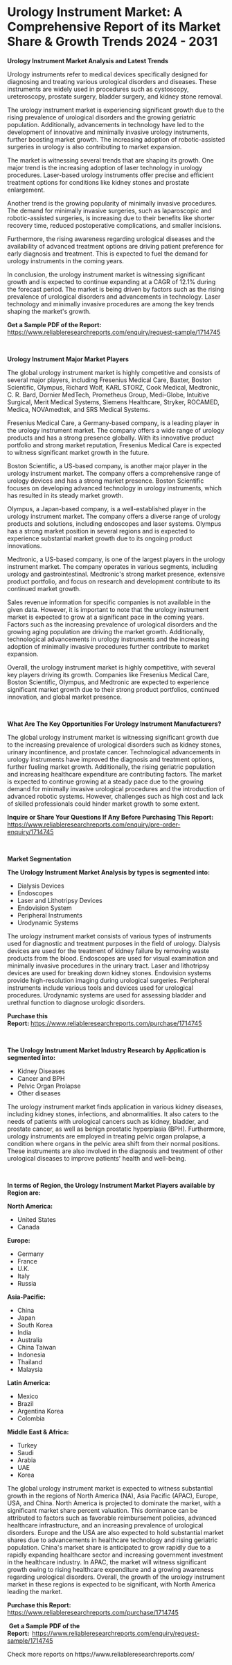 <p><h1>Urology Instrument Market: A Comprehensive Report of its Market Share & Growth Trends 2024 - 2031</h1></p><p><strong>Urology Instrument Market Analysis and Latest Trends</strong></p>
<p><p>Urology instruments refer to medical devices specifically designed for diagnosing and treating various urological disorders and diseases. These instruments are widely used in procedures such as cystoscopy, ureteroscopy, prostate surgery, bladder surgery, and kidney stone removal.</p><p>The urology instrument market is experiencing significant growth due to the rising prevalence of urological disorders and the growing geriatric population. Additionally, advancements in technology have led to the development of innovative and minimally invasive urology instruments, further boosting market growth. The increasing adoption of robotic-assisted surgeries in urology is also contributing to market expansion.</p><p>The market is witnessing several trends that are shaping its growth. One major trend is the increasing adoption of laser technology in urology procedures. Laser-based urology instruments offer precise and efficient treatment options for conditions like kidney stones and prostate enlargement.</p><p>Another trend is the growing popularity of minimally invasive procedures. The demand for minimally invasive surgeries, such as laparoscopic and robotic-assisted surgeries, is increasing due to their benefits like shorter recovery time, reduced postoperative complications, and smaller incisions.</p><p>Furthermore, the rising awareness regarding urological diseases and the availability of advanced treatment options are driving patient preference for early diagnosis and treatment. This is expected to fuel the demand for urology instruments in the coming years.</p><p>In conclusion, the urology instrument market is witnessing significant growth and is expected to continue expanding at a CAGR of 12.1% during the forecast period. The market is being driven by factors such as the rising prevalence of urological disorders and advancements in technology. Laser technology and minimally invasive procedures are among the key trends shaping the market's growth.</p></p>
<p><strong>Get a Sample PDF of the Report:&nbsp;</strong> <a href="https://www.reliableresearchreports.com/enquiry/request-sample/1714745">https://www.reliableresearchreports.com/enquiry/request-sample/1714745</a></p>
<p>&nbsp;</p>
<p><strong>Urology Instrument Major Market Players</strong></p>
<p><p>The global urology instrument market is highly competitive and consists of several major players, including Fresenius Medical Care, Baxter, Boston Scientific, Olympus, Richard Wolf, KARL STORZ, Cook Medical, Medtronic, C. R. Bard, Dornier MedTech, Prometheus Group, Medi-Globe, Intuitive Surgical, Merit Medical Systems, Siemens Healthcare, Stryker, ROCAMED, Medica, NOVAmedtek, and SRS Medical Systems.</p><p>Fresenius Medical Care, a Germany-based company, is a leading player in the urology instrument market. The company offers a wide range of urology products and has a strong presence globally. With its innovative product portfolio and strong market reputation, Fresenius Medical Care is expected to witness significant market growth in the future.</p><p>Boston Scientific, a US-based company, is another major player in the urology instrument market. The company offers a comprehensive range of urology devices and has a strong market presence. Boston Scientific focuses on developing advanced technology in urology instruments, which has resulted in its steady market growth.</p><p>Olympus, a Japan-based company, is a well-established player in the urology instrument market. The company offers a diverse range of urology products and solutions, including endoscopes and laser systems. Olympus has a strong market position in several regions and is expected to experience substantial market growth due to its ongoing product innovations.</p><p>Medtronic, a US-based company, is one of the largest players in the urology instrument market. The company operates in various segments, including urology and gastrointestinal. Medtronic's strong market presence, extensive product portfolio, and focus on research and development contribute to its continued market growth.</p><p>Sales revenue information for specific companies is not available in the given data. However, it is important to note that the urology instrument market is expected to grow at a significant pace in the coming years. Factors such as the increasing prevalence of urological disorders and the growing aging population are driving the market growth. Additionally, technological advancements in urology instruments and the increasing adoption of minimally invasive procedures further contribute to market expansion.</p><p>Overall, the urology instrument market is highly competitive, with several key players driving its growth. Companies like Fresenius Medical Care, Boston Scientific, Olympus, and Medtronic are expected to experience significant market growth due to their strong product portfolios, continued innovation, and global market presence.</p></p>
<p>&nbsp;</p>
<p><strong>What Are The Key Opportunities For Urology Instrument Manufacturers?</strong></p>
<p><p>The global urology instrument market is witnessing significant growth due to the increasing prevalence of urological disorders such as kidney stones, urinary incontinence, and prostate cancer. Technological advancements in urology instruments have improved the diagnosis and treatment options, further fueling market growth. Additionally, the rising geriatric population and increasing healthcare expenditure are contributing factors. The market is expected to continue growing at a steady pace due to the growing demand for minimally invasive urological procedures and the introduction of advanced robotic systems. However, challenges such as high cost and lack of skilled professionals could hinder market growth to some extent.</p></p>
<p><strong>Inquire or Share Your Questions If Any Before Purchasing This Report:</strong> <a href="https://www.reliableresearchreports.com/enquiry/pre-order-enquiry/1714745">https://www.reliableresearchreports.com/enquiry/pre-order-enquiry/1714745</a></p>
<p>&nbsp;</p>
<p><strong>Market Segmentation</strong></p>
<p><strong>The Urology Instrument Market Analysis by types is segmented into:</strong></p>
<p><ul><li>Dialysis Devices</li><li>Endoscopes</li><li>Laser and Lithotripsy Devices</li><li>Endovision System</li><li>Peripheral Instruments</li><li>Urodynamic Systems</li></ul></p>
<p><p>The urology instrument market consists of various types of instruments used for diagnostic and treatment purposes in the field of urology. Dialysis devices are used for the treatment of kidney failure by removing waste products from the blood. Endoscopes are used for visual examination and minimally invasive procedures in the urinary tract. Laser and lithotripsy devices are used for breaking down kidney stones. Endovision systems provide high-resolution imaging during urological surgeries. Peripheral instruments include various tools and devices used for urological procedures. Urodynamic systems are used for assessing bladder and urethral function to diagnose urologic disorders.</p></p>
<p><strong>Purchase this Report:&nbsp;</strong><a href="https://www.reliableresearchreports.com/purchase/1714745">https://www.reliableresearchreports.com/purchase/1714745</a></p>
<p>&nbsp;</p>
<p><strong>The Urology Instrument Market Industry Research by Application is segmented into:</strong></p>
<p><ul><li>Kidney Diseases</li><li>Cancer and BPH</li><li>Pelvic Organ Prolapse</li><li>Other diseases</li></ul></p>
<p><p>The urology instrument market finds application in various kidney diseases, including kidney stones, infections, and abnormalities. It also caters to the needs of patients with urological cancers such as kidney, bladder, and prostate cancer, as well as benign prostatic hyperplasia (BPH). Furthermore, urology instruments are employed in treating pelvic organ prolapse, a condition where organs in the pelvic area shift from their normal positions. These instruments are also involved in the diagnosis and treatment of other urological diseases to improve patients' health and well-being.</p></p>
<p>&nbsp;</p>
<p><strong>In terms of Region, the Urology Instrument Market Players available by Region are:</strong></p>
<p>
    <p> <strong> North America: </strong>
        <ul>
            <li>United States</li>
            <li>Canada</li>
        </ul>
        </p> 
    <p> <strong> Europe: </strong>
        <ul>
            <li>Germany</li>
            <li>France</li>
            <li>U.K.</li>
            <li>Italy</li>
            <li>Russia</li>
        </ul>
        </p> 
    <p> <strong> Asia-Pacific: </strong>
        <ul>
            <li>China</li>
            <li>Japan</li>
            <li>South Korea</li>
            <li>India</li>
            <li>Australia</li>
            <li>China Taiwan</li>
            <li>Indonesia</li>
            <li>Thailand</li>
            <li>Malaysia</li>
        </ul>
        </p> 
    <p> <strong> Latin America: </strong>
        <ul>
            <li>Mexico</li>
            <li>Brazil</li>
            <li>Argentina Korea</li>
            <li>Colombia</li>
        </ul>
        </p> 
    <p> <strong> Middle East & Africa: </strong>
        <ul>
            <li>Turkey</li>
            <li>Saudi</li>
            <li>Arabia</li>
            <li>UAE</li>
            <li>Korea</li>
        </ul>
    </p>
    </p>
<p><p>The global urology instrument market is expected to witness substantial growth in the regions of North America (NA), Asia Pacific (APAC), Europe, USA, and China. North America is projected to dominate the market, with a significant market share percent valuation. This dominance can be attributed to factors such as favorable reimbursement policies, advanced healthcare infrastructure, and an increasing prevalence of urological disorders. Europe and the USA are also expected to hold substantial market shares due to advancements in healthcare technology and rising geriatric population. China's market share is anticipated to grow rapidly due to a rapidly expanding healthcare sector and increasing government investment in the healthcare industry. In APAC, the market will witness significant growth owing to rising healthcare expenditure and a growing awareness regarding urological disorders. Overall, the growth of the urology instrument market in these regions is expected to be significant, with North America leading the market.</p></p>
<p><strong>Purchase this Report: </strong><a href="https://www.reliableresearchreports.com/purchase/1714745">https://www.reliableresearchreports.com/purchase/1714745</a></p>
<p>&nbsp;<strong>Get a Sample PDF of the Report:&nbsp;&nbsp;</strong><a href="https://www.reliableresearchreports.com/enquiry/request-sample/1714745">https://www.reliableresearchreports.com/enquiry/request-sample/1714745</a></p>
<p><strong></strong></p>
<p>Check more reports on https://www.reliableresearchreports.com/</p>